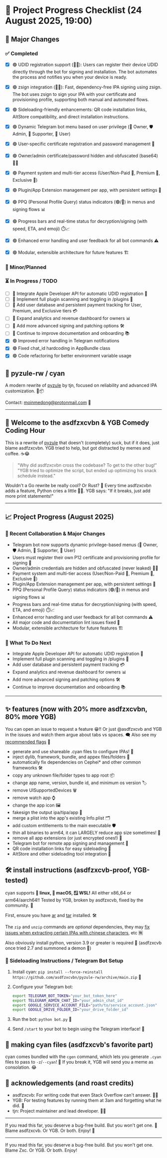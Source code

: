 # 📅 **Project Progress Checklist** (24 August 2025, 19:00)

## 🚀 Major Changes

### ✅ Completed

- [x] 🟢 UDID registration support (🍏🔑): Users can register their device UDID directly through the bot for signing and installation. The bot automates the process and notifies you when your device is ready.
- [x] 🟢 zsign integration (🔏🤖): Fast, dependency-free IPA signing using zsign. The bot uses zsign to sign your IPA with your certificate and provisioning profile, supporting both manual and automated flows.
- [x] 🟢 Sideloading-friendly enhancements: QR code installation links, AltStore compatibility, and direct installation instructions.

- [x] 🟢 Dynamic Telegram bot menu based on user privilege (👑 Owner, 🛡️ Admin, 💸 Supporter, 🧑 User)
- [x] 🟢 User-specific certificate registration and password management 🔐
- [x] 🟢 Owner/admin certificate/password hidden and obfuscated (base64) 🕵️‍♂️
- [x] 🟢 Payment system and multi-tier access (User/Non-Paid 🧑, Premium 💎, Exclusive 👑)
- [x] 🟢 Plugin/App Extension management per app, with persistent settings 🧩
- [x] 🟢 PPQ (Personal Profile Query) status indicators (🟢/🔴) in menus and signing flows 📊
- [x] 🟢 Progress bars and real-time status for decryption/signing (with speed, ETA, and emoji) ⏱️📈
- [x] 🟢 Enhanced error handling and user feedback for all bot commands ⚠️
- [x] 🟢 Modular, extensible architecture for future features 🏗️

### 📝 Minor/Planned

### ⏳ In Progress / TODO

- [ ] 🔄 Integrate Apple Developer API for automatic UDID registration 🍏
- [ ] 🔄 Implement full plugin scanning and toggling in /plugins 🧩
- [ ] 🔄 Add user database and persistent payment tracking for User, Premium, and Exclusive tiers 💳
- [ ] 🔄 Expand analytics and revenue dashboard for owners 📊
- [ ] 🔄 Add more advanced signing and patching options 🛠️
- [ ] 🔄 Continue to improve documentation and onboarding 📚
- [x] 🟢 Improved error handling in Telegram notifications
- [x] 🟢 Fixed chat_id hardcoding in AppBundle class
- [x] 🟢 Code refactoring for better environment variable usage

## 🧬 pyzule-rw / cyan

A modern rewrite of [pyzule](https://github.com/asdfzxcvbn/pyzule) by tjn, focused on reliability and advanced IPA customization. 🍏📦

Contact: [moinmedong@protonmail.com](mailto:moinmedong@protonmail.com) 📧

---

## 🤡 Welcome to the asdfzxcvbn & YGB Comedy Coding Hour

This is a rewrite of [pyzule](https://github.com/asdfzxcvbn/pyzule) that doesn't (completely) suck, but if it does, just blame asdfzxcvbn. YGB tried to help, but got distracted by memes and coffee. ☕️😂

> "Why did asdfzxcvbn cross the codebase? To get to the other bug!"
> "YGB tried to optimize the script, but ended up optimizing his snack schedule instead."

Wouldn't a Go rewrite be really cool? Or Rust? 🦀 Every time asdfzxcvbn adds a feature, Python cries a little 🐍😭. YGB says: "If it breaks, just add more print statements!"

---

## 📈 Project Progress (August 2025)

### 🤝 Recent Collaboration & Major Changes

- Telegram bot now supports dynamic privilege-based menus (👑 Owner, 🛡️ Admin, 💸 Supporter, 🧑 User)
- Users must register their own P12 certificate and provisioning profile for signing 🔐
- Owner/admin credentials are hidden and obfuscated (never leaked) 🕵️‍♂️
- Payment system and multi-tier access (User/Non-Paid 🧑, Premium 💎, Exclusive 👑)
- Plugin/App Extension management per app, with persistent settings 🧩
- PPQ (Personal Profile Query) status indicators (🟢/🔴) in menus and signing flows 📊
- Progress bars and real-time status for decryption/signing (with speed, ETA, and emoji) ⏱️📈
- Enhanced error handling and user feedback for all bot commands ⚠️
- All major code and documentation lint issues fixed 🧹
- Modular, extensible architecture for future features 🏗️

### 🧭 What To Do Next

- Integrate Apple Developer API for automatic UDID registration 🍏
- Implement full plugin scanning and toggling in /plugins 🧩
- Add user database and persistent payment tracking 💳
- Expand analytics and revenue dashboard for owners 📊
- Add more advanced signing and patching options 🛠️
- Continue to improve documentation and onboarding 📚

---

## ✨ features (now with 20% more asdfzxcvbn, 80% more YGB)

You can open an issue to request a feature 😁!! Or just @asdfzxcvb and YGB in the issues and watch them argue about tabs vs spaces. 🗨️
Also see my [recommended flags](https://github.com/asdfzxcvbn/pyzule-rw/wiki/recommended-flags) 🚩

- generate and use shareable .cyan files to configure IPAs! 📄
- inject dylib, framework, bundle, and appex files/folders 🧩
- automatically fix dependencies on Cephei* and other common frameworks 🛠️
- copy any unknown file/folder types to app root 📦
- change app name, version, bundle id, and minimum os version 🏷️
- remove UISupportedDevices 🗑️
- remove watch app ⌚️
- change the app icon 🖼️
- fakesign the output ipa/tipa/app 📝
- merge a plist into the app's existing Info.plist 🗂️
- add custom entitlements to the main executable 🛡️
- thin all binaries to arm64, it can LARGELY reduce app size sometimes! 🦴
- remove all app extensions (or just encrypted ones!) 🚫
- Telegram bot for remote app signing and management 🤖
- QR code installation links for easy sideloading 📱
- AltStore and other sideloading tool integration 🔄

## 🛠️ install instructions (asdfzxcvb-proof, YGB-tested)

cyan supports **🐧 linux, 🍏 macOS, 🪟 WSL!** All either x86_64 or arm64/aarch64!!
Tested by YGB, broken by asdfzxcvb, fixed by the community. 🤣

First, ensure you have [ar](https://command-not-found.com/ar) and [tar](https://command-not-found.com/tar) installed. 🛠️

The `zip` and `unzip` commands are *optional* dependencies, they may [fix issues when extracting certain IPAs with chinese characters](https://github.com/asdfzxcvbn/pyzule-rw/wiki/file-does-not-exist-(executable)-%3F), etc 🈚️

Also obviously install python, version 3.9 or greater is required 🐍 (asdfzxcvb once tried 2.7 and summoned a demon 👹)

### 📱 Sideloading Instructions / Telegram Bot Setup

1. Install cyan: `pip install --force-reinstall https://github.com/asdfzxcvbn/pyzule-rw/archive/main.zip` 🚀
2. Configure your Telegram bot:

   ```bash
   export TELEGRAM_BOT_TOKEN="your_bot_token_here"
   export TELEGRAM_ADMIN_CHAT_ID="your_admin_chat_id"
   export GOOGLE_SERVICE_ACCOUNT_FILE="path/to/service_account.json"
   export GOOGLE_DRIVE_FOLDER_ID="your_drive_folder_id"
   ```

3. Run the bot: `python bot.py` 🤖
4. Send `/start` to your bot to begin using the Telegram interface! 📱

## 🧪 making cyan files (asdfzxcvb's favorite part)

cyan comes bundled with the `cgen` command, which lets you generate `.cyan` files to pass to `-z`/`--cyan`! 🧬
If you break it, YGB will send you a meme as consolation. 😂

## 🙏 acknowledgements (and roast credits)

- asdfzxcvb: For writing code that even Stack Overflow can't answer. 🤷‍♂️
- YGB: For testing features by running them at 3am and forgetting what he did. 🛌
- tjn: Project maintainer and lead developer. 👨‍💻

---

If you read this far, you deserve a bug-free build. But you won't get one. 🐞 Blame asdfzxcvb. Or YGB. Or both. Enjoy! 🎉

---

If you read this far, you deserve a bug-free build. But you won't get one. Blame Zxc. Or YGB. Or both. Enjoy!

